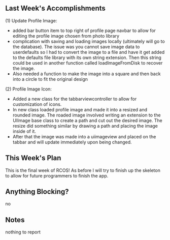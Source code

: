 ## Last Week's Accomplishments
(1) Update Profile Image: 
- added bar button item to top right of profile page navbar to allow for editing the profile image chosen from photo library
- complication with saving and loading images locally (ultimately will go to the database). The issue was you cannot save image data to userdefaults so I had to convert the image to a file and have it get added to the defaults file library with its own string extension. Then this string could be used in another function called loadImageFromDisk to recover the image. 
- Also needed a function to make the image into a square and then back into a circle to fit the original design

(2) Profile Image Icon:
- Added a new class for the tabbarviewcontroller to allow for customization of icons. 
- In new class loaded profile image and made it into a resized and rounded image. The roaded image involved writing an extension to the UIImage base class to create a path and cut out the desired image. The resize did something similar by drawing a path and placing the image inside of it. 
- After that the image was made into a uiimageview and placed on the tabbar and will update immediately upon being changed.

## This Week's Plan
This is the final week of RCOS! As before I will try to finish up the skeleton to allow for future programmers to finish the app.

## Anything Blocking?
no

## Notes
nothing to report
